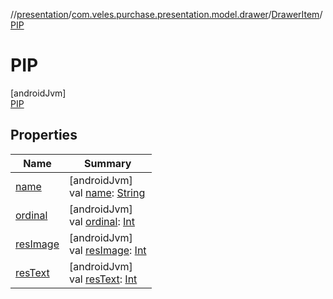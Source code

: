 //[presentation](../../../../index.md)/[com.veles.purchase.presentation.model.drawer](../../index.md)/[DrawerItem](../index.md)/[PIP](index.md)

# PIP

[androidJvm]\
[PIP](index.md)

## Properties

| Name | Summary |
|---|---|
| [name](../../../com.veles.purchase.presentation.presentation.mvvm.pip/-video-control/-s-w-i-t-c-h/index.md#-372974862%2FProperties%2F-646359276) | [androidJvm]<br>val [name](../../../com.veles.purchase.presentation.presentation.mvvm.pip/-video-control/-s-w-i-t-c-h/index.md#-372974862%2FProperties%2F-646359276): [String](https://kotlinlang.org/api/latest/jvm/stdlib/kotlin/-string/index.html) |
| [ordinal](../../../com.veles.purchase.presentation.presentation.mvvm.pip/-video-control/-s-w-i-t-c-h/index.md#-739389684%2FProperties%2F-646359276) | [androidJvm]<br>val [ordinal](../../../com.veles.purchase.presentation.presentation.mvvm.pip/-video-control/-s-w-i-t-c-h/index.md#-739389684%2FProperties%2F-646359276): [Int](https://kotlinlang.org/api/latest/jvm/stdlib/kotlin/-int/index.html) |
| [resImage](../res-image.md) | [androidJvm]<br>val [resImage](../res-image.md): [Int](https://kotlinlang.org/api/latest/jvm/stdlib/kotlin/-int/index.html) |
| [resText](../res-text.md) | [androidJvm]<br>val [resText](../res-text.md): [Int](https://kotlinlang.org/api/latest/jvm/stdlib/kotlin/-int/index.html) |
